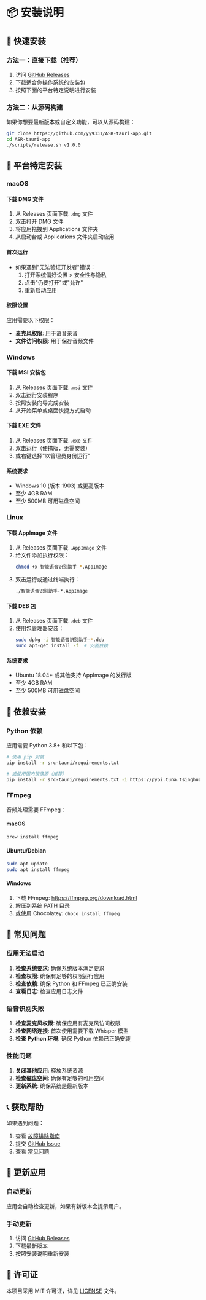 # 📦 安装说明

## 🚀 快速安装

### 方法一：直接下载（推荐）

1. 访问 [GitHub Releases](https://github.com/yy9331/ASR-tauri-app/releases)
2. 下载适合你操作系统的安装包
3. 按照下面的平台特定说明进行安装

### 方法二：从源码构建

如果你想要最新版本或自定义功能，可以从源码构建：

```bash
git clone https://github.com/yy9331/ASR-tauri-app.git
cd ASR-tauri-app
./scripts/release.sh v1.0.0
```

## 📱 平台特定安装

### macOS

#### 下载 DMG 文件
1. 从 Releases 页面下载 `.dmg` 文件
2. 双击打开 DMG 文件
3. 将应用拖拽到 Applications 文件夹
4. 从启动台或 Applications 文件夹启动应用

#### 首次运行
- 如果遇到"无法验证开发者"错误：
  1. 打开系统偏好设置 > 安全性与隐私
  2. 点击"仍要打开"或"允许"
  3. 重新启动应用

#### 权限设置
应用需要以下权限：
- **麦克风权限**: 用于语音录音
- **文件访问权限**: 用于保存音频文件

### Windows

#### 下载 MSI 安装包
1. 从 Releases 页面下载 `.msi` 文件
2. 双击运行安装程序
3. 按照安装向导完成安装
4. 从开始菜单或桌面快捷方式启动

#### 下载 EXE 文件
1. 从 Releases 页面下载 `.exe` 文件
2. 双击运行（便携版，无需安装）
3. 或右键选择"以管理员身份运行"

#### 系统要求
- Windows 10 (版本 1903) 或更高版本
- 至少 4GB RAM
- 至少 500MB 可用磁盘空间

### Linux

#### 下载 AppImage 文件
1. 从 Releases 页面下载 `.AppImage` 文件
2. 给文件添加执行权限：
   ```bash
   chmod +x 智能语音识别助手-*.AppImage
   ```
3. 双击运行或通过终端执行：
   ```bash
   ./智能语音识别助手-*.AppImage
   ```

#### 下载 DEB 包
1. 从 Releases 页面下载 `.deb` 文件
2. 使用包管理器安装：
   ```bash
   sudo dpkg -i 智能语音识别助手-*.deb
   sudo apt-get install -f  # 安装依赖
   ```

#### 系统要求
- Ubuntu 18.04+ 或其他支持 AppImage 的发行版
- 至少 4GB RAM
- 至少 500MB 可用磁盘空间

## 🔧 依赖安装

### Python 依赖

应用需要 Python 3.8+ 和以下包：

```bash
# 使用 pip 安装
pip install -r src-tauri/requirements.txt

# 或使用国内镜像源（推荐）
pip install -r src-tauri/requirements.txt -i https://pypi.tuna.tsinghua.edu.cn/simple/
```

### FFmpeg

音频处理需要 FFmpeg：

#### macOS
```bash
brew install ffmpeg
```

#### Ubuntu/Debian
```bash
sudo apt update
sudo apt install ffmpeg
```

#### Windows
1. 下载 FFmpeg: https://ffmpeg.org/download.html
2. 解压到系统 PATH 目录
3. 或使用 Chocolatey: `choco install ffmpeg`

## 🐛 常见问题

### 应用无法启动

1. **检查系统要求**: 确保系统版本满足要求
2. **检查权限**: 确保有足够的权限运行应用
3. **检查依赖**: 确保 Python 和 FFmpeg 已正确安装
4. **查看日志**: 检查应用日志文件

### 语音识别失败

1. **检查麦克风权限**: 确保应用有麦克风访问权限
2. **检查网络连接**: 首次使用需要下载 Whisper 模型
3. **检查 Python 环境**: 确保 Python 依赖已正确安装

### 性能问题

1. **关闭其他应用**: 释放系统资源
2. **检查磁盘空间**: 确保有足够的可用空间
3. **更新系统**: 确保系统是最新版本

## 📞 获取帮助

如果遇到问题：

1. 查看 [故障排除指南](README.md#故障排除与修复过程)
2. 提交 [GitHub Issue](https://github.com/yy9331/ASR-tauri-app/issues)
3. 查看 [常见问题](https://github.com/yy9331/ASR-tauri-app/wiki/FAQ)

## 🔄 更新应用

### 自动更新
应用会自动检查更新，如果有新版本会提示用户。

### 手动更新
1. 访问 [GitHub Releases](https://github.com/yy9331/ASR-tauri-app/releases)
2. 下载最新版本
3. 按照安装说明重新安装

## 📄 许可证

本项目采用 MIT 许可证，详见 [LICENSE](LICENSE) 文件。 